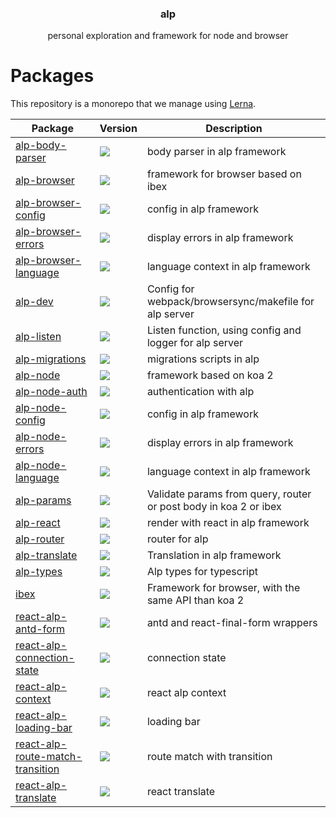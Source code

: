 <h3 align="center">
  alp
</h3>

<p align="center">
  personal exploration and framework for node and browser
</p>

<h1>Packages</h1>

This repository is a monorepo that we manage using [Lerna](https://github.com/lerna/lerna).

| Package                                                                       | Version                                                                                                                                                                  | Description                                                      |
| ----------------------------------------------------------------------------- | ------------------------------------------------------------------------------------------------------------------------------------------------------------------------ | ---------------------------------------------------------------- |
| [alp-body-parser](packages/alp-body-parser)                                   | <a href="https://npmjs.org/package/alp-body-parser"><img src="https://img.shields.io/npm/v/alp-body-parser.svg?style=flat-square"></a>                                   | body parser in alp framework                                     |
| [alp-browser](packages/alp-browser)                                           | <a href="https://npmjs.org/package/alp-browser"><img src="https://img.shields.io/npm/v/alp-browser.svg?style=flat-square"></a>                                           | framework for browser based on ibex                              |
| [alp-browser-config](packages/alp-browser-config)                             | <a href="https://npmjs.org/package/alp-browser-config"><img src="https://img.shields.io/npm/v/alp-browser-config.svg?style=flat-square"></a>                             | config in alp framework                                          |
| [alp-browser-errors](packages/alp-browser-errors)                             | <a href="https://npmjs.org/package/alp-browser-errors"><img src="https://img.shields.io/npm/v/alp-browser-errors.svg?style=flat-square"></a>                             | display errors in alp framework                                  |
| [alp-browser-language](packages/alp-browser-language)                         | <a href="https://npmjs.org/package/alp-browser-language"><img src="https://img.shields.io/npm/v/alp-browser-language.svg?style=flat-square"></a>                         | language context in alp framework                                |
| [alp-dev](packages/alp-dev)                                                   | <a href="https://npmjs.org/package/alp-dev"><img src="https://img.shields.io/npm/v/alp-dev.svg?style=flat-square"></a>                                                   | Config for webpack/browsersync/makefile for alp server           |
| [alp-listen](packages/alp-listen)                                             | <a href="https://npmjs.org/package/alp-listen"><img src="https://img.shields.io/npm/v/alp-listen.svg?style=flat-square"></a>                                             | Listen function, using config and logger for alp server          |
| [alp-migrations](packages/alp-migrations)                                     | <a href="https://npmjs.org/package/alp-migrations"><img src="https://img.shields.io/npm/v/alp-migrations.svg?style=flat-square"></a>                                     | migrations scripts in alp                                        |
| [alp-node](packages/alp-node)                                                 | <a href="https://npmjs.org/package/alp-node"><img src="https://img.shields.io/npm/v/alp-node.svg?style=flat-square"></a>                                                 | framework based on koa 2                                         |
| [alp-node-auth](packages/alp-node-auth)                                       | <a href="https://npmjs.org/package/alp-node-auth"><img src="https://img.shields.io/npm/v/alp-node-auth.svg?style=flat-square"></a>                                       | authentication with alp                                          |
| [alp-node-config](packages/alp-node-config)                                   | <a href="https://npmjs.org/package/alp-node-config"><img src="https://img.shields.io/npm/v/alp-node-config.svg?style=flat-square"></a>                                   | config in alp framework                                          |
| [alp-node-errors](packages/alp-node-errors)                                   | <a href="https://npmjs.org/package/alp-node-errors"><img src="https://img.shields.io/npm/v/alp-node-errors.svg?style=flat-square"></a>                                   | display errors in alp framework                                  |
| [alp-node-language](packages/alp-node-language)                               | <a href="https://npmjs.org/package/alp-node-language"><img src="https://img.shields.io/npm/v/alp-node-language.svg?style=flat-square"></a>                               | language context in alp framework                                |
| [alp-params](packages/alp-params)                                             | <a href="https://npmjs.org/package/alp-params"><img src="https://img.shields.io/npm/v/alp-params.svg?style=flat-square"></a>                                             | Validate params from query, router or post body in koa 2 or ibex |
| [alp-react](packages/alp-react)                                               | <a href="https://npmjs.org/package/alp-react"><img src="https://img.shields.io/npm/v/alp-react.svg?style=flat-square"></a>                                               | render with react in alp framework                               |
| [alp-router](packages/alp-router)                                             | <a href="https://npmjs.org/package/alp-router"><img src="https://img.shields.io/npm/v/alp-router.svg?style=flat-square"></a>                                             | router for alp                                                   |
| [alp-translate](packages/alp-translate)                                       | <a href="https://npmjs.org/package/alp-translate"><img src="https://img.shields.io/npm/v/alp-translate.svg?style=flat-square"></a>                                       | Translation in alp framework                                     |
| [alp-types](packages/alp-types)                                               | <a href="https://npmjs.org/package/alp-types"><img src="https://img.shields.io/npm/v/alp-types.svg?style=flat-square"></a>                                               | Alp types for typescript                                         |
| [ibex](packages/ibex)                                                         | <a href="https://npmjs.org/package/ibex"><img src="https://img.shields.io/npm/v/ibex.svg?style=flat-square"></a>                                                         | Framework for browser, with the same API than koa 2              |
| [react-alp-antd-form](packages/react-alp-antd-form)                           | <a href="https://npmjs.org/package/react-alp-antd-form"><img src="https://img.shields.io/npm/v/react-alp-antd-form.svg?style=flat-square"></a>                           | antd and react-final-form wrappers                               |
| [react-alp-connection-state](packages/react-alp-connection-state)             | <a href="https://npmjs.org/package/react-alp-connection-state"><img src="https://img.shields.io/npm/v/react-alp-connection-state.svg?style=flat-square"></a>             | connection state                                                 |
| [react-alp-context](packages/react-alp-context)                               | <a href="https://npmjs.org/package/react-alp-context"><img src="https://img.shields.io/npm/v/react-alp-context.svg?style=flat-square"></a>                               | react alp context                                                |
| [react-alp-loading-bar](packages/react-alp-loading-bar)                       | <a href="https://npmjs.org/package/react-alp-loading-bar"><img src="https://img.shields.io/npm/v/react-alp-loading-bar.svg?style=flat-square"></a>                       | loading bar                                                      |
| [react-alp-route-match-transition](packages/react-alp-route-match-transition) | <a href="https://npmjs.org/package/react-alp-route-match-transition"><img src="https://img.shields.io/npm/v/react-alp-route-match-transition.svg?style=flat-square"></a> | route match with transition                                      |
| [react-alp-translate](packages/react-alp-translate)                           | <a href="https://npmjs.org/package/react-alp-translate"><img src="https://img.shields.io/npm/v/react-alp-translate.svg?style=flat-square"></a>                           | react translate                                                  |
